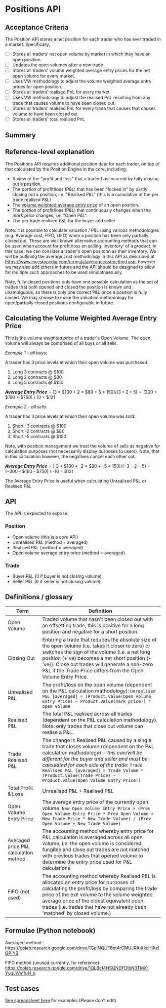 # Positions API

## Acceptance Criteria

The Position API stores a net position for each trader who has ever traded in a market. Specifically, 

- [ ] Stores all traders’ net open volume by market in which they have an open position.
- [ ] Updates the open volumes after a new trade
- [ ] Stores all traders’ volume weighted average entry prices for the net open volume for every market.
- [ ] Uses VW methodology to adjust the volume weighted average entry prices for open position.
- [ ] Stores all traders’ realised PnL for every market.
- [ ] Uses VW methodology to adjust the realised PnL resulting from any trade that causes volume to have been closed out.
- [ ] Stores all traders’ realised PnL for every trade that causes that causes volume to have been closed out. 
- [ ] Stores all traders' total realised PnL

## Summary

## Reference-level explanation

The Positions API requires additional position data for each trader, on top of that calculated by the Position Engine in the core, including:

* A view of the "profit and loss" that a trader has incurred by fully closing out a position.
* The portion of profit/loss (P&L) that has been "locked in" by partly closing out a position, i.e. "Realised P&L" (this is a cumulative of the per trade realised P&L)
* The [volume weighted average entry price](#calculating-the-volume-weighted-average-entry-price) of an open position.
* The portion of profit/loss (P&L) that continuously changes when the _mark price_ changes, i.e. "Open P&L".
* The per trade realised P&L for the buyer and seller 

Note: it is possible to calculate valuation / P&L using various methodologies (e.g. Average cost, FIFO, LIFO) when a position has been only partially closed out. These are well known alternative accounting methods that can be used when account for profit/loss on selling 'inventory' of a product. In this case, we can consider a trader's open positonn as their inventory. We will be outlining the average cost methodology in this API as described at https://www.investopedia.com/terms/a/averagecostmethod.asp, however we may also add others in future and the API should be designed to allow for multiple such approaches to be used simulatnaeously.

Note, fully closed positions only have one possible calculation as the set of trades that both opened and closed the position is known and unambiguous, so there is only one correct P&L once a position is fully closed. We may choose to make the valuation methodology for open/partially closed positions configurable in future.

## Calculating the Volume Weighted Average Entry Price
This is the *volume weighted price* of a trader's Open Volume.  The open volume will always be comprised of all buys or all sells.

*Example 1 - all buys:*

A trader has 3 price levels at which their open volume was purchased:

1.  Long 3 contracts @ $100
2.  Long 2 contracts @ $80
3.  Long 5 contracts @ $150

***Average Entry Price*** = (3 * $100 + 2 * $80 + 5 * $150)/(3 + 2 + 5) = ($300 + $160 + $750) / 10 = $121

*Example 2 - all sells:* 

A trader has 3 price levels at which their open volume was sold:

1.  Short -3 contracts @ $100
2.  Short -2 contracts @ $80
3.  Short -5 contracts @ $150

Note, with position management we treat the volume of sells as negative for calculation purposes (not necessarily display purposes to users). Note, that in this calculation however, the negatives cancel each other out. 

***Average Entry Price*** = (-3 * $100 + -2 * $80 + -5 * $150)/(-3 - 2 - 5) = (-$300 - $160 - $750) / -10 = $121

The Average Entry Price is useful when calculating Unrealised P&L or Realised P&L

## API 

The API is expected to expose:

### Position

* Open volume (this is a core API)
* Unrealised P&L (method = averaged)
* Realised P&L (method = averaged)
* Open volume average entry price (method = averaged)

### Trade

* Buyer P&L (0 if buyer is not closing volume)
* Seller P&L (0 if seller is not closing volume)


## Definitions / glossary

| Term        | Definition           |
| ------------- |-------------| 
| Open Volume     | Traded volume that hasn't been closed out with an offsetting trade, this is positive for a long position and negative for a short position. |
| Closing Out     | Entering a trade that reduces the absolute size of the open volume (i.e. takes it closer to zero) or switches the sign of the volume (i.e. a net long position (+'ve) becomes a net short position (-'ve)). Close out trades will generate a non-zero P&L if the Trade Price differs from the Open Volume Entry Price. |
| Unrealised P&L      | The profit/loss on the open volume (dependent on the P&L calculation mathodology): `Unrealised P&L [averaged] = (Product.value(Open Volume Entry Price) - Product.Value(mark_price)) *  open volume` |
| Realised P&L | The total P&L realised across all trades (dependent on the P&L calculation mathodology). Note: only trades that close out volume can realise a P&L.  |
| Trade Realised P&L | The change in Realised P&L caused by a single trade that closes volume (dependent on the P&L calculation mathodology) - *this can/will be different for the buyer and seller and must be calculated for each side of the trade*: `Trade Realised P&L [averaged] = Trade Volume * (Product.value(Trade Price) - Product.value(Open Volume Entry Price))`    |
| Total Profit & Loss | Unrealised P&L + Realised P&L      |
| Open Volume Entry Price | The average entry price of the currently open volume. `New Open Volume Entry Price = (Prev Open Volume Entry Price * Prev Open Volume + New Trade Price * New Trade Volume) / (Prev Open Volume + New Trade Volume)` |
| Averaged price P&L calculation method | The accounting method whereby entry price for P&L calculation is averaged across all open volume, i.e. the open volume is considered fungible and close out trades are not matched with previous trades that opened volume to determine the entry price used for P&L calculations. |
| FIFO (not used) | The accounting method whereby Realised P&L is allocated an entry price for purposes of calculating the profit/loss by comparing the trade price of the exit volume to the volume weighted average price of the oldest equivalent open trades (i.e. trades that have not already been 'matched' by closed volume.)  |


## Formulae (Python notebook)

Averaged method: https://colab.research.google.com/drive/1GpiNQUF6qt4rCMUJRAiXkcHjXxlGP-YB

FIFO method (unused currently, for reference): https://colab.research.google.com/drive/1QLBcf4HSQNDFOIbN3TMX-YyqJWmfuH_d

## Test cases

[See spreadsheet here](https://docs.google.com/spreadsheets/d/1XJESwh5cypALqlYludWobAOEH1Pz-1xS/edit#gid=1136043307) for examples (Please don't edit)



